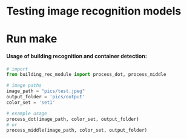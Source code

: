 # Testing image recognition models
# Run make 
<h4>Usage of building recognition and container detection:</h4>

```python
# import
from building_rec_module import process_dot, process_middle

# image paths
image_path = "pics/test.jpeg"
output_folder = 'pics/output'
color_set = 'set1'

# example usage
process_dot(image_path, color_set, output_folder)
# or
process_middle(image_path, color_set, output_folder)
```
